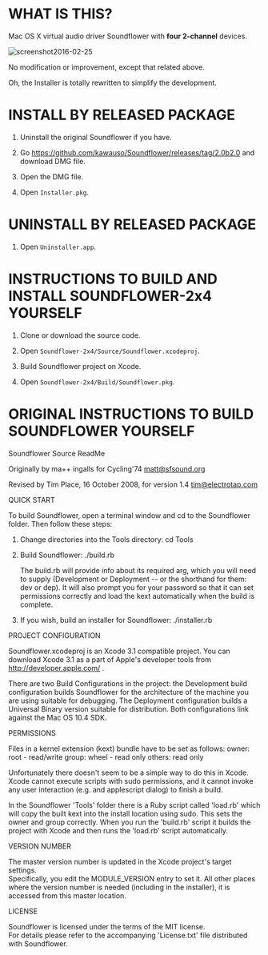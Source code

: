 
# WHAT IS THIS?

Mac OS X virtual audio driver Soundflower with **four 2-channel** devices.

![screenshot2016-02-25](https://cloud.githubusercontent.com/assets/446522/13327430/269d8cc8-dc2d-11e5-8415-dfe3a91ed060.png)

No modification or improvement, except that related above.

Oh, the Installer is totally rewritten to simplify the development.


# INSTALL BY RELEASED PACKAGE

1.	Uninstall the original Soundflower if you have.

2.	Go https://github.com/kawauso/Soundflower/releases/tag/2.0b2.0
	and download DMG file.

3.	Open the DMG file.

4.	Open `Installer.pkg`.


# UNINSTALL BY RELEASED PACKAGE

1.	Open `Uninstaller.app`.


# INSTRUCTIONS TO BUILD AND INSTALL SOUNDFLOWER-2x4 YOURSELF

1.	Clone or download the source code.

2.	Open `Soundflower-2x4/Source/Soundflower.xcodeproj`.

3.	Build Soundflower project on Xcode.

4.	Open `Soundflower-2x4/Build/Soundflower.pkg`.


# ORIGINAL INSTRUCTIONS TO BUILD SOUNDFLOWER YOURSELF


Soundflower Source ReadMe

Originally by ma++ ingalls for Cycling'74
matt@sfsound.org

Revised by Tim Place, 16 October 2008, for version 1.4 
tim@electrotap.com



QUICK START

To build Soundflower, open a terminal window and cd to the Soundflower folder.  Then follow these steps:

1.	Change directories into the Tools directory:
	cd Tools
	
2.	Build Soundflower:
	./build.rb

	The build.rb will provide info about its required arg, which you will need to supply 
	(Development or Deployment -- or the shorthand for them: dev or dep).
	It will also prompt you for your password so that it can set permissions correctly 
	and load the kext automatically when the build is complete.

3.	If you wish, build an installer for Soundflower:
	./installer.rb



PROJECT CONFIGURATION

Soundflower.xcodeproj is an Xcode 3.1 compatible project.  You can download Xcode 3.1 as a part of Apple's developer tools from http://developer.apple.com/ .

There are two Build Configurations in the project: the Development build configuration builds Soundflower for the architecture of the machine you are using suitable for debugging. The Deployment configuration builds a Universal Binary version suitable for distribution.  Both configurations link against the Mac OS 10.4 SDK.



PERMISSIONS

Files in a kernel extension (kext) bundle have to be set as follows:
	owner: root - read/write
	group: wheel - read only
	others: read only

Unfortunately there doesn't seem to be a simple way to do this in Xcode.  Xcode cannot execute scripts with sudo permissions, and it cannot invoke any user interaction (e.g. and applescript dialog) to finish a build.  

In the Soundflower 'Tools' folder there is a Ruby script called 'load.rb' which will copy the built kext into the install location using sudo.  This sets the owner and group correctly.  When you run the 'build.rb' script it builds the project with Xcode and then runs the 'load.rb' script automatically.



VERSION NUMBER

The master version number is updated in the Xcode project's target settings.  
Specifically, you edit the MODULE_VERSION entry to set it.  All other places where the version number is needed (including in the installer), it is accessed from this master location.


LICENSE

Soundflower is licensed under the terms of the MIT license.  
For details please refer to the accompanying 'License.txt' file distributed with Soundflower.


